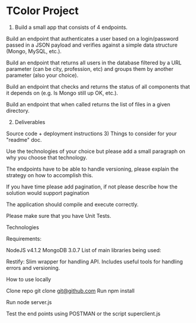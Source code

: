 # TColor Project

1) Build a small app that consists of 4 endpoints.

Build an endpoint that authenticates a user based on a login/password passed in a JSON payload and verifies against a simple data structure (Mongo, MySQL, etc.).

Build an endpoint that returns all users in the database filtered by a URL parameter (can be city, profession, etc) and groups them by another parameter (also your choice).

Build an endpoint that checks and returns the status of all components that it depends on (e.g. Is Mongo still up OK, etc.).

Build an endpoint that when called returns the list of files in a given directory.

2) Deliverables

Source code + deployment instructions
3) Things to consider for your "readme" doc.

Use the technologies of your choice but please add a small paragraph on why you choose that technology.

The endpoints have to be able to handle versioning, please explain the strategy on how to accomplish this.

If you have time please add pagination, if not please describe how the solution would support pagination

The application should compile and execute correctly.

Please make sure that you have Unit Tests.

Technologies

Requirements:

NodeJS v4.1.2
MongoDB 3.0.7
List of main libraries being used:

Restify: Slim wrapper for handling API. Includes useful tools for handling errors and versioning.


How to use locally

Clone repo git clone git@github.com
Run npm install

Run node server.js 

Test the end points using POSTMAN or the script superclient.js

